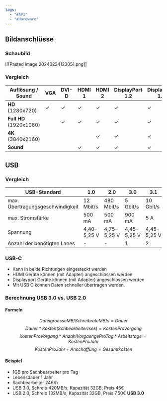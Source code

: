 ```yaml
---
tags:
  - "#AP1"
  - "#Hardware"
---
```

## Bildanschlüsse
### Schaubild
![[Pasted image 20240224123051.png]]
### Vergleich
|**Auflösung / Sound**|**VGA**|**DVI-D**|**HDMI 1**|**HDMI 2**|**DisplayPort 1.2**|**DisplayPort 1.3**|
|---|---|---|---|---|---|---|
|**HD** (1280x720) |&check; |&check; |&check; |&check; |&check; |&check; |
|**Full HD** (1920x1080)| |&check; |&check; |&check; |&check; |&check; |
|**4K** (3840x2160)| | | |&check; |&check; |&check; |
|**Sound**| | |&check; |&check; |&check; |&check; |
## USB 
### Vergleich 

| USB-Standard | **1.0  <br>** | **2.0  <br>** | **3.0  <br>** | **3.1** | **3.2** | **4.0** |
| ---- | ---- | ---- | ---- | ---- | ---- | ---- |
| max. Übertragungsgeschwindigkeit | 12 Mbit/s | 480 Mbit/s | 5 Gbit/s | 10 Gbit/s | 20 Gbit/s | 40 Gbit/s |
| max. Stromstärke | 500 mA | 500 mA | 900 mA | 5 A | 5 A | 5 A |
| Spannung | 4,40–5,25 V | 4,75–5,25 V | 4,45–5,25 V | 4,45–5,25 V | 4,45–5,25 V |  |
| Anzahl der benötigten Lanes | - | - | 1 | 2 | 2 | ? |
		
### USB-C
+ Kann in beide Richtungen eingesteckt werden 
+ HDMI Geräte können (mit Adapter) angeschlossen werden
+ Displayport Geräte können (mit Adapter) angeschlossen werden 
+ Mit USB C können Daten schneller übertragen werden.

### Berechnung USB 3.0 vs. USB 2.0
#### Formeln
$$DateigroesseMB / SchreibrateMB/s = Dauer$$
$$Dauer*Kosten(Schbearbeiter/sek) = KostenProVorgang$$
$$KostenProVorgang * AnzahlVorgaengeProTag*Arbeitstage = KostenProJahr$$
$$KostenProJahr + Anschaffung = Gesamtkosten$$
#### Beispiel
+ 1GB pro Sachbearbeiter pro Tag
+ Lebensdauer 1 Jahr
+ Sachbearbeiter 24€/h
+ USB 3.0, Schreib 420MB/s, Kapazität 32GB, Preis 45€
+ USB 2.0, Schreib 132MB/s, Kapazität 32GB, Preis 7,50€
**USB 3.0**